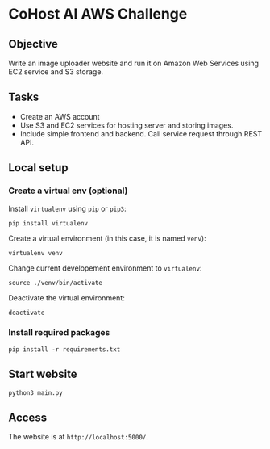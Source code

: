 # CoHost AI AWS Challenge

## Objective

Write an image uploader website and run it on Amazon Web Services using EC2 service and S3 storage.

## Tasks

- Create an AWS account
- Use S3 and EC2 services for hosting server and storing images.
- Include simple frontend and backend. Call service request through REST API.

## Local setup

### Create a virtual env (optional)

Install `virtualenv` using `pip` or `pip3`:

```
pip install virtualenv
```

Create a virtual environment (in this case, it is named `venv`):

```
virtualenv venv
```

Change current developement environment to `virtualenv`:

```
source ./venv/bin/activate
```

Deactivate the virtual environment:

```
deactivate
```

### Install required packages

```
pip install -r requirements.txt
```

## Start website 

```
python3 main.py
```

## Access

The website is at `http://localhost:5000/`.
